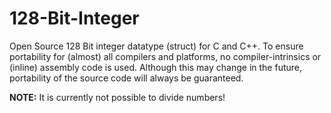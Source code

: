 # 128-Bit-Integer
Open Source 128 Bit integer datatype (struct) for C and C++. To ensure portability for (almost) all compilers and platforms, no compiler-intrinsics or (inline) assembly code is used. Although this may change in the future, portability of the source code will always be guaranteed.

**NOTE:** It is currently not possible to divide numbers!

